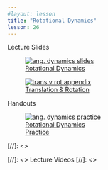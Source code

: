 ```yaml
---
#layout: lesson
title: "Rotational Dynamics"
lesson: 26
---
```


<div class="heading3"> Lecture Slides </div>

<div class="thumb_container">

  <a href="https://drive.google.com/file/d/1C_FFk9qxDdhK5p3LWvCtkMbJJy-BGm1M/view" target="_blank">
    <figure class="thumblink">
      <img class="thumblink-img" src="{{site.baseurl}}/images/thumbs/L26.png" alt="ang. dynamics slides" >
      <figcaption class="thumblink-caption"> Rotational Dynamics </figcaption>
    </figure>
  </a>

  <a href="https://drive.google.com/file/d/1misU51_y5E1w5v1nKhW1p6CbBBcPqKTO/view" target="_blank">
    <figure class="thumblink">
      <img class="thumblink-img" src="{{site.baseurl}}/images/thumbs/L26b.png" alt="trans v rot appendix" >
      <figcaption class="thumblink-caption"> Translation & Rotation </figcaption>
    </figure>
  </a>

</div>


<div class="heading3">
  Handouts
</div>

<div class="thumb_container">

  <a href="{{site.baseurl}}/handouts/h26_RotationalDynamics.pdf" target="_blank">
    <figure class="thumblink">
      <img class="thumblink-img-portrait" src="{{site.baseurl}}/images/thumbs/H26.png" alt="ang. dynamics practice" >
      <figcaption class="thumblink-caption"> Rotational Dynamics <br> Practice </figcaption>
    </figure>
  </a>

</div>


[//]: <><div class="heading3">
[//]: <>  Lecture Videos
[//]: <></div>


